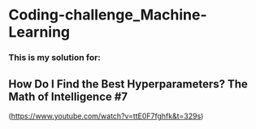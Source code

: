 # Coding-challenge_Machine-Learning
### This is my solution for:
## How Do I Find the Best Hyperparameters? The Math of Intelligence #7
(https://www.youtube.com/watch?v=ttE0F7fghfk&t=329s)
